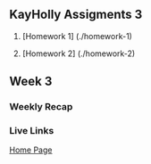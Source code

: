 ## KayHolly Assigments 3 

1. [Homework 1] (./homework-1)

2. [Homework 2] (./homework-2)
 
 ## Week 3

 ### Weekly Recap


### Live Links 

[Home Page](https://KayHolly.github.io/N220/Week-3)